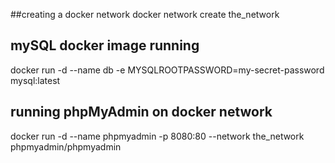 ##creating a docker network
docker network create the_network

## mySQL docker image running
docker run -d --name db -e MYSQLROOTPASSWORD=my-secret-password mysql:latest

## running phpMyAdmin on docker network
docker run -d --name phpmyadmin -p 8080:80 --network the_network phpmyadmin/phpmyadmin

